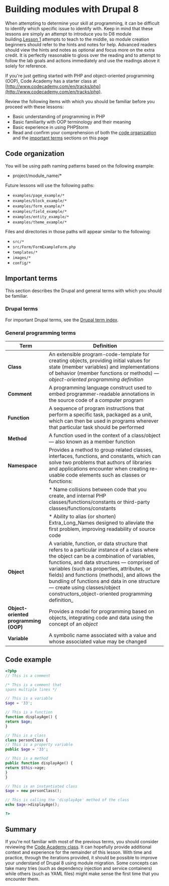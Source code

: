<!--
{
"name" : "intro",
"version" : "0.0.1",
"title" : "Introduction",
"description" : "What you need to get started with Drupal 8.",
"freshnessDate" : 2015-12-11,
"homepage" : "https://docs.acquia.com/articles/building-drupal-8-modules",
"canonicalSource" : "https://docs.acquia.com/articles/building-drupal-8-modules",
"license" : "CC BY-SA"
}
-->

<!-- @section -->

# Building modules with Drupal 8


When attempting to determine your skill at programming, it can be difficult to identify which specific issue to identify with. Keep in mind that these lessons are simply an attempt to introduce you to D8 module building.[Lesson 1](https://docs.acquia.com/articles/examples-module-symfony-controllers-and-menu) attempts to teach to the middle, so module creation beginners should refer to the hints and notes for help. Advanced readers should view the hints and notes as optional and focus more on the extra credit. It is perfectly reasonable to gloss over the reading and to attempt to follow the lab goals and actions immediately and use the readings above it solely for reference.

If you're just getting started with PHP and object-oriented programming (OOP), Code Academy has a starter class at [http://www.codecademy.com/en/tracks/php](http://www.codecademy.com/en/tracks/php).

Review the following items with which you should be familiar before you proceed with these lessons:

*   Basic understanding of programming in PHP
*   Basic familiarity with OOP terminology and their meaning
*   Basic experience in using PHPStorm
*   Read and confirm your comprehension of both the [code organization](https://docs.acquia.com/articles/building-drupal-8-modules#code) and the [important terms](https://docs.acquia.com/articles/building-drupal-8-modules#terms) sections on this page

<!-- @section -->

## Code organization

You will be using path naming patterns based on the following example:

*   project/module_name/*

Future lessons will use the following paths:

*   `examples/page_example/*`
*   `examples/block_example/*`
*   `examples/form_example/*`
*   `examples/field_example/*`
*   `examples/entity_example/*`
*   `examples/theme_example/*`

Files and directories in those paths will appear similar to the following:

*   `src/*`
*   `src/Form/FormExampleForm.php`
*   `templates/*`
*   `images/*`
*   `config/*`

<!-- @section -->

## Important terms

This section describes the Drupal and general terms with which you should be familiar.

### Drupal terms

For important Drupal terms, see the [Drupal term index](https://docs.acquia.com/articles/drupal-glossary).

### General programming terms

| Term | Definition |
| -------| -------- |
| **Class** | An extensible program-code-template for creating objects, providing initial values for state (member variables) and implementations of behavior (member functions or methods) —_object-oriented programming definition_ |
| **Comment** | A programming language construct used to embed programmer-readable annotations in the source code of a computer program |
| **Function** | A sequence of program instructions that perform a specific task, packaged as a unit, which can then be used in programs wherever that particular task should be performed |
| **Method** | A function used in the context of a class/object — also known as a member function |
| **Namespace** | Provides a method to group related classes, interfaces, functions, and constants, which can solve two problems that authors of libraries and applications encounter when creating re-usable code elements such as classes or functions:
|| * Name collisions between code that you create, and internal PHP classes/functions/constants or third-party classes/functions/constants |
|| * Ability to alias (or shorten) Extra_Long_Names designed to alleviate the first problem, improving readability of source code |
| **Object** | A variable, function, or data structure that refers to a particular instance of a class where the object can be a combination of variables, functions, and data structures — comprised of variables (such as properties, attributes, or fields) and functions (methods), and allows the bundling of functions and data in one structure — create using classes/object constructors_object-oriented programming definition_ |
| **Object-oriented programming (OOP)** | Provides a model for programming based on objects, integrating code and data using the concept of an _object_ |
| **Variable** | A symbolic name associated with a value and whose associated value may be changed |

<!-- @section -->

## Code example

```php
<?php
// This is a comment

/* This is a comment that
spans multiple lines */

// This is a variable
$age = '33';

// This is a function
function displayAge() {
return $age;
}

// This is a class
class personClass {
// This is a property variable
public $age = '33';

// This is a method
public function displayAge() {
return $this->age;
}
}

// This is an instantiated class
$age = new personClass();

// This is calling the 'displayAge' method of the class
echo $age->displayAge();

?>
```

<!-- @section -->

## Summary

If you're not familiar with most of the previous terms, you should consider reviewing the [Code Academy class](http://www.codecademy.com/en/tracks/php). It can hopefully provide additional context and experience for the remainder of this lesson. With time and practice, through the iterations provided, it should be possible to improve your understand of Drupal 8 using module migration. Some concepts can take many tries (such as dependency injection and service containers) while others (such as YAML files) might make sense the first time that you encounter them.
